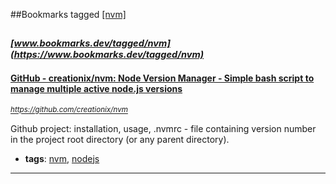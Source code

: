 ##Bookmarks tagged [[nvm]](https://www.bookmarks.dev?q=[nvm])

_<sup><sup>[www.bookmarks.dev/tagged/nvm](https://www.bookmarks.dev/tagged/nvm)</sup></sup>_
---
#### [GitHub - creationix/nvm: Node Version Manager - Simple bash script to manage multiple active node.js versions](https://github.com/creationix/nvm)
_<sup>https://github.com/creationix/nvm</sup>_

Github project: installation, usage, .nvmrc - file containing version number in the project root directory (or any parent directory).
* **tags**: [nvm](../tagged/nvm.md), [nodejs](../tagged/nodejs.md)
---
